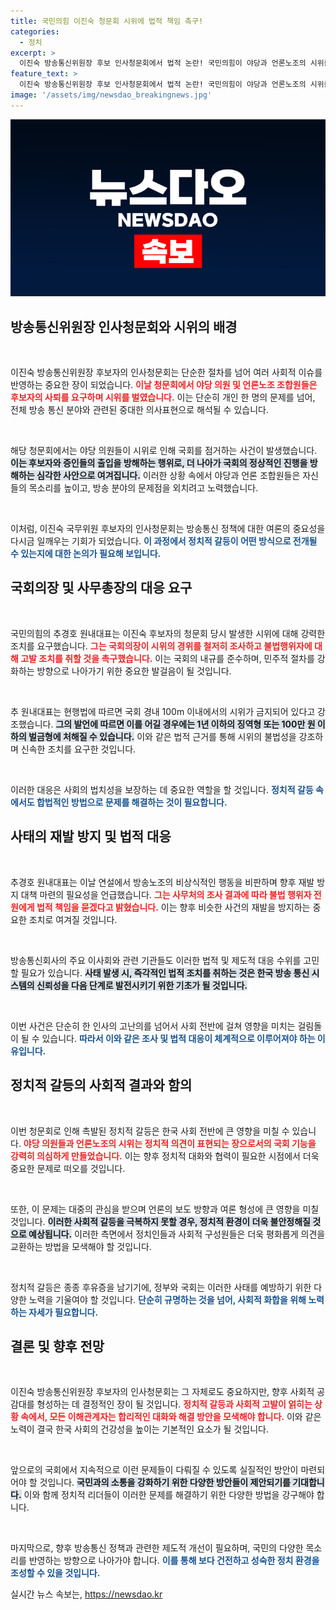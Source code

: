 ```yaml
---
title: 국민의힘 이진숙 청문회 시위에 법적 책임 촉구!
categories:
  - 정치
excerpt: >
  이진숙 방송통신위원장 후보 인사청문회에서 법적 논란! 국민의힘이 야당과 언론노조의 시위를 야만적 행태로 규정, 책임 추궁 예고. 경위 조사 및 고발 조치 촉구!
feature_text: >
  이진숙 방송통신위원장 후보 인사청문회에서 법적 논란! 국민의힘이 야당과 언론노조의 시위를 야만적 행태로 규정, 책임 추궁 예고. 경위 조사 및 고발 조치 촉구!
image: '/assets/img/newsdao_breakingnews.jpg'
---
```


<p><img src="/assets/img/newsdao_breakingnews.jpg" alt="ontimetimes 속보" /></p>

<h2 data-ke-size="size26">방송통신위원장 인사청문회와 시위의 배경</h2>

<p data-ke-size="size16">&nbsp;</p>

<p>이진숙 방송통신위원장 후보자의 인사청문회는 단순한 절차를 넘어 여러 사회적 이슈를 반영하는 중요한 장이 되었습니다. <b><span style="color: #ee2323;">이날 청문회에서 야당 의원 및 언론노조 조합원들은 후보자의 사퇴를 요구하며 시위를 벌였습니다.</span></b> 이는 단순히 개인 한 명의 문제를 넘어, 전체 방송 통신 분야와 관련된 중대한 의사표현으로 해석될 수 있습니다. </p>

<p data-ke-size="size16">&nbsp;</p>

<p>해당 청문회에서는 야당 의원들이 시위로 인해 국회를 점거하는 사건이 발생했습니다. <b><span style="background-color: #21538527;">이는 후보자와 증인들의 출입을 방해하는 행위로, 더 나아가 국회의 정상적인 진행을 방해하는 심각한 사안으로 여겨집니다.</span></b> 이러한 상황 속에서 야당과 언론 조합원들은 자신들의 목소리를 높이고, 방송 분야의 문제점을 외치려고 노력했습니다.</p>

<p data-ke-size="size16">&nbsp;</p>

<p>이처럼, 이진숙 국무위원 후보자의 인사청문회는 방송통신 정책에 대한 여론의 중요성을 다시금 일깨우는 기회가 되었습니다. <b><span style="color: #1a5490;">이 과정에서 정치적 갈등이 어떤 방식으로 전개될 수 있는지에 대한 논의가 필요해 보입니다.</span></b></p>

<h2 data-ke-size="size26">국회의장 및 사무총장의 대응 요구</h2>

<p data-ke-size="size16">&nbsp;</p>

<p>국민의힘의 추경호 원내대표는 이진숙 후보자의 청문회 당시 발생한 시위에 대해 강력한 조치를 요구했습니다. <b><span style="color: #ee2323;">그는 국회의장이 시위의 경위를 철저히 조사하고 불법행위자에 대해 고발 조치를 취할 것을 촉구했습니다.</span></b> 이는 국회의 내규를 준수하며, 민주적 절차를 강화하는 방향으로 나아가기 위한 중요한 발걸음이 될 것입니다.</p>

<p data-ke-size="size16">&nbsp;</p>

<p>추 원내대표는 현행법에 따르면 국회 경내 100m 이내에서의 시위가 금지되어 있다고 강조했습니다. <b><span style="background-color: #21538527;">그의 발언에 따르면 이를 어길 경우에는 1년 이하의 징역형 또는 100만 원 이하의 벌금형에 처해질 수 있습니다.</span></b> 이와 같은 법적 근거를 통해 시위의 불법성을 강조하며 신속한 조치를 요구한 것입니다.</p>

<p data-ke-size="size16">&nbsp;</p>

<p>이러한 대응은 사회의 법치성을 보장하는 데 중요한 역할을 할 것입니다. <b><span style="color: #1a5490;">정치적 갈등 속에서도 합법적인 방법으로 문제를 해결하는 것이 필요합니다.</span></b></p>

<h2 data-ke-size="size26">사태의 재발 방지 및 법적 대응</h2>

<p data-ke-size="size16">&nbsp;</p>

<p>추경호 원내대표는 이날 연설에서 방송노조의 비상식적인 행동을 비판하며 향후 재발 방지 대책 마련의 필요성을 언급했습니다. <b><span style="color: #ee2323;">그는 사무처의 조사 결과에 따라 불법 행위자 전원에게 법적 책임을 묻겠다고 밝혔습니다.</span></b> 이는 향후 비슷한 사건의 재발을 방지하는 중요한 조치로 여겨질 것입니다.</p>

<p data-ke-size="size16">&nbsp;</p>

<p>방송통신회사의 주요 이사회와 관련 기관들도 이러한 법적 및 제도적 대응 수위를 고민할 필요가 있습니다. <b><span style="background-color: #21538527;">사태 발생 시, 즉각적인 법적 조치를 취하는 것은 한국 방송 통신 시스템의 신뢰성을 다음 단계로 발전시키기 위한 기초가 될 것입니다.</span></b></p>

<p data-ke-size="size16">&nbsp;</p>

<p>이번 사건은 단순히 한 인사의 고난의를 넘어서 사회 전반에 걸쳐 영향을 미치는 걸림돌이 될 수 있습니다. <b><span style="color: #1a5490;">따라서 이와 같은 조사 및 법적 대응이 체계적으로 이루어져야 하는 이유입니다.</span></b></p>

<h2 data-ke-size="size26">정치적 갈등의 사회적 결과와 함의</h2>

<p data-ke-size="size16">&nbsp;</p>

<p>이번 청문회로 인해 촉발된 정치적 갈등은 한국 사회 전반에 큰 영향을 미칠 수 있습니다. <b><span style="color: #ee2323;">야당 의원들과 언론노조의 시위는 정치적 의견이 표현되는 장으로서의 국회 기능을 강력히 의심하게 만들었습니다.</span></b> 이는 향후 정치적 대화와 협력이 필요한 시점에서 더욱 중요한 문제로 떠오를 것입니다.</p>

<p data-ke-size="size16">&nbsp;</p>

<p>또한, 이 문제는 대중의 관심을 받으며 언론의 보도 방향과 여론 형성에 큰 영향을 미칠 것입니다. <b><span style="background-color: #21538527;">이러한 사회적 갈등을 극복하지 못할 경우, 정치적 환경이 더욱 불안정해질 것으로 예상됩니다.</span></b> 이러한 측면에서 정치인들과 사회적 구성원들은 더욱 평화롭게 의견을 교환하는 방법을 모색해야 할 것입니다.</p>

<p data-ke-size="size16">&nbsp;</p>

<p>정치적 갈등은 종종 후유증을 남기기에, 정부와 국회는 이러한 사태를 예방하기 위한 다양한 노력을 기울여야 할 것입니다. <b><span style="color: #1a5490;">단순히 규명하는 것을 넘어, 사회적 화합을 위해 노력하는 자세가 필요합니다.</span></b></p>

<h2 data-ke-size="size26">결론 및 향후 전망</h2>

<p data-ke-size="size16">&nbsp;</p>

<p>이진숙 방송통신위원장 후보자의 인사청문회는 그 자체로도 중요하지만, 향후 사회적 공감대를 형성하는 데 결정적인 장이 될 것입니다. <b><span style="color: #ee2323;">정치적 갈등과 사회적 고발이 얽히는 상황 속에서, 모든 이해관계자는 합리적인 대화와 해결 방안을 모색해야 합니다.</span></b> 이와 같은 노력이 결국 한국 사회의 건강성을 높이는 기본적인 요소가 될 것입니다.</p>

<p data-ke-size="size16">&nbsp;</p>

<p>앞으로의 국회에서 지속적으로 이런 문제들이 다뤄질 수 있도록 실질적인 방안이 마련되어야 할 것입니다. <b><span style="background-color: #21538527;">국민과의 소통을 강화하기 위한 다양한 방안들이 제안되기를 기대합니다.</span></b> 이와 함께 정치적 리더들이 이러한 문제를 해결하기 위한 다양한 방법을 강구해야 합니다.</p>

<p data-ke-size="size16">&nbsp;</p>

<p>마지막으로, 향후 방송통신 정책과 관련한 제도적 개선이 필요하며, 국민의 다양한 목소리를 반영하는 방향으로 나아가야 합니다. <b><span style="color: #1a5490;">이를 통해 보다 건전하고 성숙한 정치 환경을 조성할 수 있을 것입니다.</span></b></p>
실시간 뉴스 속보는, <a href="https://newsdao.kr" rel="dofollow">https://newsdao.kr</a>


